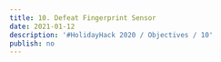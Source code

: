 ```yaml
---
title: 10. Defeat Fingerprint Sensor
date: 2021-01-12
description: '#HolidayHack 2020 / Objectives / 10'
publish: no
---
```



